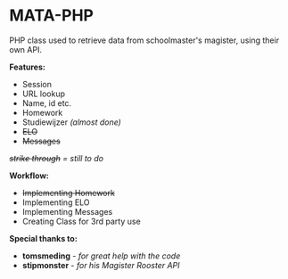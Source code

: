 MATA-PHP
========
PHP class used to retrieve data from schoolmaster's magister, using their own API.

**Features:**

* Session
* URL lookup
* Name, id etc.
* Homework
* Studiewijzer *(almost done)*
* ~~ELO~~
* ~~Messages~~

*~~strike through~~ = still to do*

**Workflow:**

* ~~Implementing Homework~~
* Implementing ELO
* Implementing Messages
* Creating Class for 3rd party use

**Special thanks to:**

* **tomsmeding** - *for great help with the code*
* **stipmonster** - *for his Magister Rooster API*
